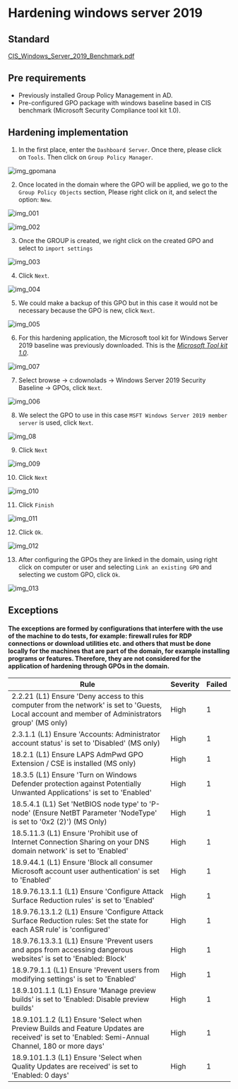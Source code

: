 # Hardening windows server 2019

## Standard

[CIS_Windows_Server_2019_Benchmark.pdf](https://github.com/htorresi/Doc_juiced/files/7689051/CIS_Windows_Server_2019_Benchmark.pdf)

## Pre requirements

* Previously installed Group Policy Management in AD.
* Pre-configured GPO package with windows baseline based in CIS benchmark (Microsoft Security Compliance tool kit 1.0).

## Hardening implementation

1. In the first place, enter the `Dashboard Server`. Once there, please click on `Tools`. Then click on `Group Policy Manager`.

![img_gpomana](https://user-images.githubusercontent.com/85255387/145480011-9ebbf84c-f937-407e-8349-f93fb02931b7.png)

2. Once located in the domain where the GPO will be applied, we go to the `Group Policy Objects` section, Please right click on it, and select the option: `New`.

![img_001](https://user-images.githubusercontent.com/85255387/145480065-1fc0e1ad-c41b-4f6f-9c45-de8c77074959.png)

![img_002](https://user-images.githubusercontent.com/85255387/145480090-ab8f5bb8-68ed-40ca-b0f0-7f912657d79c.png)

3. Once the GROUP is created, we right click on the created GPO and select to `import settings`

![img_003](https://user-images.githubusercontent.com/85255387/145480113-0da2f904-ca07-4fb9-ac8d-9f07fda4e224.png)

4. Click `Next`.

![img_004](https://user-images.githubusercontent.com/85255387/145480190-76ebfdeb-448e-478e-9b43-b16cf90170ee.png)

5. We could make a backup of this GPO but in this case it would not be necessary because the GPO is new, click `Next`.

![img_005](https://user-images.githubusercontent.com/85255387/145480177-4be91bb8-ef42-4ee8-80c1-4432506d6604.png)

6. For this hardening application, the Microsoft tool kit for Windows Server 2019 baseline was previously downloaded.
This is the *[Microsoft Tool kit 1.0](https://www.microsoft.com/en-us/download/details.aspx?id=55319)*.

![img_007](https://user-images.githubusercontent.com/85255387/145480810-03136873-335c-45e2-8bfa-a13642b711f6.png)

7. Select browse -> c:downolads -> Windows Server 2019 Security Baseline -> GPOs, click `Next`.

![img_006](https://user-images.githubusercontent.com/85255387/145480880-af35eb47-caec-43e4-9f75-48ab1ed9c467.png)

8. We select the GPO to use in this case `MSFT Windows Server 2019 member server` is used, click `Next`.

![img_08](https://user-images.githubusercontent.com/85255387/145480906-fa73caf3-a766-4d19-ad34-80e2f1df2a69.png)

9. Click `Next`

![img_009](https://user-images.githubusercontent.com/85255387/145480940-c96e5eee-784f-491f-83be-693b9c9c10e6.png)

10. Click `Next`

![img_010](https://user-images.githubusercontent.com/85255387/145480952-136cb70c-ae97-45e6-beb8-25e3f404df7f.png)

11. Click `Finish`

![img_011](https://user-images.githubusercontent.com/85255387/145480976-177aabb7-08f9-431d-b837-6183452b154a.png)

12. Click `Ok`.

![img_012](https://user-images.githubusercontent.com/85255387/145481015-a293386e-275e-4069-b3fc-1b725352093f.png)

13. After configuring the GPOs they are linked in the domain, using right click on computer or user and selecting `Link an existing GPO` and selecting we custom GPO, click `Ok`.

![img_013](https://user-images.githubusercontent.com/85255387/145481030-f0de12b0-b516-436f-b7cd-0b25106b3986.png)

## Exceptions

#### The exceptions are formed by configurations that interfere with the use of the machine to do tests, for example: firewall rules for RDP connections or download utilities etc. and others that must be done locally for the machines that are part of the domain, for example installing programs or features. Therefore, they are not considered for the application of hardening through GPOs in the domain.

| Rule                                                                                                                                              | Severity | Failed |
| ------------------------------------------------------------------------------------------------------------------------------------------------- | -------- | ------ |
| 2.2.21 (L1) Ensure 'Deny access to this computer from the network' is set to 'Guests, Local account and member of Administrators group' (MS only) | High     | 1      |
| 2.3.1.1 (L1) Ensure 'Accounts: Administrator account status' is set to 'Disabled' (MS only)                                                       | High     | 1      |
| 18.2.1 (L1) Ensure LAPS AdmPwd GPO Extension / CSE is installed (MS only)                                                                         | High     | 1      |
| 18.3.5 (L1) Ensure 'Turn on Windows Defender protection against Potentially Unwanted Applications' is set to 'Enabled'                            | High     | 1      |
| 18.5.4.1 (L1) Set 'NetBIOS node type' to 'P-node' (Ensure NetBT Parameter 'NodeType' is set to '0x2 (2)') (MS Only)                               | High     | 1      |
| 18.5.11.3 (L1) Ensure 'Prohibit use of Internet Connection Sharing on your DNS domain network' is set to 'Enabled'                                | High     | 1      |
| 18.9.44.1 (L1) Ensure 'Block all consumer Microsoft account user authentication' is set to 'Enabled'                                              | High     | 1      |
| 18.9.76.13.1.1 (L1) Ensure 'Configure Attack Surface Reduction rules' is set to 'Enabled'                                                         | High     | 1      |
| 18.9.76.13.1.2 (L1) Ensure 'Configure Attack Surface Reduction rules: Set the state for each ASR rule' is 'configured'                            | High     | 1      |
| 18.9.76.13.3.1 (L1) Ensure 'Prevent users and apps from accessing dangerous websites' is set to 'Enabled: Block'                                  | High     | 1      |
| 18.9.79.1.1 (L1) Ensure 'Prevent users from modifying settings' is set to 'Enabled'                                                               | High     | 1      |
| 18.9.101.1.1 (L1) Ensure 'Manage preview builds' is set to 'Enabled: Disable preview builds'                                                      | High     | 1      |
| 18.9.101.1.2 (L1) Ensure 'Select when Preview Builds and Feature Updates are received' is set to 'Enabled: Semi-Annual Channel, 180 or more days' | High     | 1      |
| 18.9.101.1.3 (L1) Ensure 'Select when Quality Updates are received' is set to 'Enabled: 0 days'                                                   | High     | 1      |
